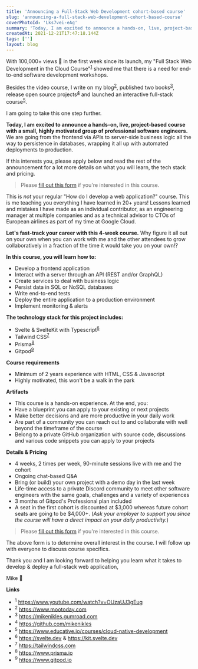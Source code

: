 ```yaml
---
title: 'Announcing a Full-Stack Web Development cohort-based course'
slug: 'announcing-a-full-stack-web-development-cohort-based-course'
coverPhotoId: 'Lks7vei-eAg'
summary: 'Today, I am excited to announce a hands-on, live, project-based course with a small, highly motivated group of professional software engineers.'
createdAt: 2021-12-21T17:47:18.144Z
tags: ['']
layout: blog
---
```


<script>
  export let data;
  const assetsBasePath = `/blog/${data.slug}`;
</script>

<!-- Photo by [Charles Deluvio](https://unsplash.com/@charlesdeluvio?utm_source=unsplash&utm_medium=referral&utm_content=creditCopyText) on [Unsplash](https://unsplash.com/s/photos/course?utm_source=unsplash&utm_medium=referral&utm_content=creditCopyText) -->

With 100,000+ views 🎉 in the first week since its launch, my "Full Stack Web Development in the Cloud Course"<sup><a href="/blog/{slug}#link-1">1</a></sup> showed me that there is a need for end-to-end software development workshops.

Besides the video course, I write on my blog<sup><a href="/blog/{slug}#link-2">2</a></sup>, published two books<sup><a href="/blog/{slug}#link-3">3</a></sup>, release open source projects<sup><a href="/blog/{slug}#link-4">4</a></sup> and launched an interactive full-stack course<sup><a href="/blog/{slug}#link-5">5</a></sup>.

I am going to take this one step further.

**Today, I am excited to announce a hands-on, live, project-based course with a small, highly motivated group of professional software engineers.** We are going from the frontend via APIs to server-side business logic all the way to persistence in databases, wrapping it all up with automated deployments to production.

If this interests you, please apply below and read the rest of the announcement for a lot more details on what you will learn, the tech stack and pricing.

> Please <a href="https://522jmrzdfht.typeform.com/to/dd8grv5v" target="_blank">fill out this form</a> if you're interested in this course.

This is _not_ your regular "How do I develop a web application?" course. This is me teaching you everything I have learned in 20+ years! Lessons learned and mistakes I have made as an individual contributor, as an engineering manager at multiple companies and as a technical advisor to CTOs of European airlines as part of my time at Google Cloud.

**Let's fast-track your career with this 4-week course.** Why figure it all out on your own when you can work with me and the other attendees to grow collaboratively in a fraction of the time it would take you on your own!?

**In this course, you will learn how to:**

- Develop a frontend application
- Interact with a server through an API (REST and/or GraphQL)
- Create services to deal with business logic
- Persist data in SQL or NoSQL databases
- Write end-to-end tests
- Deploy the entire application to a production environment
- Implement monitoring & alerts

**The technology stack for this project includes:**

- Svelte & SvelteKit with Typescript<sup><a href="/blog/{slug}#link-7">6</a></sup>
- Tailwind CSS<sup><a href="/blog/{slug}#link-8">7</a></sup>
- Prisma<sup><a href="/blog/{slug}#link-9">8</a></sup>
- Gitpod<sup><a href="/blog/{slug}#link-10">9</a></sup>

**Course requirements**

- Minimum of 2 years experience with HTML, CSS & Javascript
- Highly motivated, this won't be a walk in the park

**Artifacts**

- This course is a hands-on experience. At the end, you:
- Have a blueprint you can apply to your existing or next projects
- Make better decisions and are more productive in your daily work
- Are part of a community you can reach out to and collaborate with well beyond the timeframe of the course
- Belong to a private GitHub organization with source code, discussions and various code snippets you can apply to your projects

**Details & Pricing**

- 4 weeks, 2 times per week, 90-minute sessions live with me and the cohort
- Ongoing chat-based Q&A
- Bring (or build) your own project with a demo day in the last week
- Life-time access to a private Discord community to meet other software engineers with the same goals, challenges and a variety of experiences
- 3 months of Gitpod's Professional plan included
- A seat in the first cohort is discounted at $3,000 whereas future cohort seats are going to be $4,000+. (_Ask your employer to support you since the course will have a direct impact on your daily productivity._)

> Please <a href="https://522jmrzdfht.typeform.com/to/dd8grv5v" target="_blank">fill out this form</a> if you're interested in this course.

The above form is to determine overall interest in the course. I will follow up with everyone to discuss course specifics.

Thank you and I am looking forward to helping you learn what it takes to develop & deploy a full-stack web application,

Mike 👋

**Links**

- <sup>1</sup> <a id="link-1" href="https://www.youtube.com/watch?v=OUzaUJ3gEug" target="_blank">https://www.youtube.com/watch?v=OUzaUJ3gEug</a>
- <sup>2</sup> <a id ="link-2" href="https://www.mootoday.com" target="_blank">https://www.mootoday.com</a>
- <sup>3</sup> <a id ="link-3" href="https://mikenikles.gumroad.com" target="_blank">https://mikenikles.gumroad.com</a>
- <sup>4</sup> <a id ="link-4" href="https://github.com/mikenikles" target="_blank">https://github.com/mikenikles</a>
- <sup>5</sup> <a id ="link-5" href="https://www.educative.io/courses/cloud-native-development" target="_blank">https://www.educative.io/courses/cloud-native-development</a>
- <sup>6</sup> <a id ="link-7" href="https://svelte.dev" target="_blank">https://svelte.dev</a> & <a href="https://kit.svelte.dev" target="_blank">https://kit.svelte.dev</a>
- <sup>7</sup> <a id ="link-8" href="https://tailwindcss.com" target="_blank">https://tailwindcss.com</a>
- <sup>8</sup> <a id ="link-9" href="https://www.prisma.io" target="_blank">https://www.prisma.io</a>
- <sup>9</sup> <a id ="link-10" href="https://www.gitpod.io" target="_blank">https://www.gitpod.io</a>
